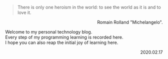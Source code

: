 > There is only one heroism in the world: to see the world as it is and to love it.
<p align="right">Romain Rolland "Michelangelo".</p>

Welcome to my personal technology blog.<br/>
Every step of my programming learning is recorded here.<br/>
I hope you can also reap the initial joy of learning here.     
<p align="right">2020.02.17</p>
